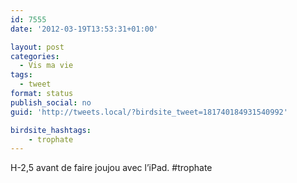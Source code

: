 ```yaml
---
id: 7555
date: '2012-03-19T13:53:31+01:00'

layout: post
categories:
  - Vis ma vie
tags:
  - tweet
format: status
publish_social: no
guid: 'http://tweets.local/?birdsite_tweet=181740184931540992'

birdsite_hashtags:
    - trophate
---
```


H-2,5 avant de faire joujou avec l’iPad. #trophate